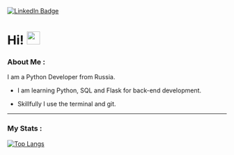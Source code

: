 <div id="badges">
  <a href="https://t.me/Billi2kurtki">
    <img src="https://img.shields.io/badge/Telegram-blue?logo=telegram&logoColor=white&style=for-the-badge" alt="LinkedIn Badge"/>
  </a>
</div>
<img src="https://komarev.com/ghpvc/?username=sl1tan&style=flat-square&color=blue" alt=""/>

<h1>
  Hi!
  <img src="https://media.giphy.com/media/hvRJCLFzcasrR4ia7z/giphy.gif" width="30px"/>
</h1>



### About Me :

I am a Python Developer from Russia.

- I am learning Python, SQL and Flask for back-end development.

- Skillfully I use the terminal and git.

---

### My Stats :

[![Top Langs](https://github-readme-stats.vercel.app/api/top-langs/?username=sl1tan&layout=compact&theme=vision-friendly-dark)](https://github.com/anuraghazra/github-readme-stats)
